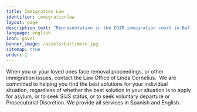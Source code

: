 ```yaml
---
title: Immigration Law
identifier: immigrationlaw
layout: page
description_text: "Representation in the EOIR immigration court in Baltimore, and in matters with USCIS. \nRepresentation in removal proceedings, including situations where you are seeking asylum,  and in cases involving Special Immigrant Juvenile Status (SIJS). We handle DACA, I-130 petitions, TPS issues, and other matters with USCIS."
language: english
icon: gavel
banner_image: /assets/baltimore.jpg
sitemap: true
order: 1
---
```



When you or your loved ones face removal proceedings, or other immigration issues, contact the Law Office of Linda Cornelius.  We are committed to helping you find the best solutions for your individual situation, regardless of whether the best solution in your situation is to apply for asylum, or to seek SIJS status, or to seek voluntary departure or Prosecutorial Discretion. We provide all services in Spanish and English.